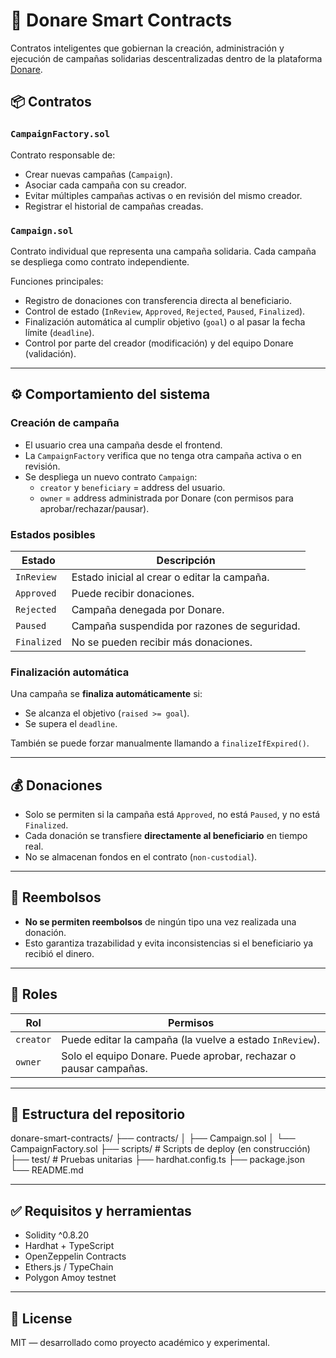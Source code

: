 # 💠 Donare Smart Contracts

Contratos inteligentes que gobiernan la creación, administración y ejecución de campañas solidarias descentralizadas dentro de la plataforma [Donare](https://donare.xyz).

## 📦 Contratos

### `CampaignFactory.sol`

Contrato responsable de:

- Crear nuevas campañas (`Campaign`).
- Asociar cada campaña con su creador.
- Evitar múltiples campañas activas o en revisión del mismo creador.
- Registrar el historial de campañas creadas.

### `Campaign.sol`

Contrato individual que representa una campaña solidaria. Cada campaña se despliega como contrato independiente.

Funciones principales:

- Registro de donaciones con transferencia directa al beneficiario.
- Control de estado (`InReview`, `Approved`, `Rejected`, `Paused`, `Finalized`).
- Finalización automática al cumplir objetivo (`goal`) o al pasar la fecha límite (`deadline`).
- Control por parte del creador (modificación) y del equipo Donare (validación).

---

## ⚙️ Comportamiento del sistema

### Creación de campaña

- El usuario crea una campaña desde el frontend.
- La `CampaignFactory` verifica que no tenga otra campaña activa o en revisión.
- Se despliega un nuevo contrato `Campaign`:
  - `creator` y `beneficiary` = address del usuario.
  - `owner` = address administrada por Donare (con permisos para aprobar/rechazar/pausar).

### Estados posibles

| Estado         | Descripción |
|----------------|-------------|
| `InReview`     | Estado inicial al crear o editar la campaña. |
| `Approved`     | Puede recibir donaciones. |
| `Rejected`     | Campaña denegada por Donare. |
| `Paused`       | Campaña suspendida por razones de seguridad. |
| `Finalized`    | No se pueden recibir más donaciones. |

### Finalización automática

Una campaña se **finaliza automáticamente** si:

- Se alcanza el objetivo (`raised >= goal`).
- Se supera el `deadline`.

También se puede forzar manualmente llamando a `finalizeIfExpired()`.

---

## 💰 Donaciones

- Solo se permiten si la campaña está `Approved`, no está `Paused`, y no está `Finalized`.
- Cada donación se transfiere **directamente al beneficiario** en tiempo real.
- No se almacenan fondos en el contrato (`non-custodial`).

---

## 🚫 Reembolsos

- **No se permiten reembolsos** de ningún tipo una vez realizada una donación.
- Esto garantiza trazabilidad y evita inconsistencias si el beneficiario ya recibió el dinero.

---

## 👥 Roles

| Rol        | Permisos                                                              |
|------------|-----------------------------------------------------------------------|
| `creator`  | Puede editar la campaña (la vuelve a estado `InReview`).             |
| `owner`    | Solo el equipo Donare. Puede aprobar, rechazar o pausar campañas.     |

---

## 📂 Estructura del repositorio

donare-smart-contracts/
├── contracts/
│ ├── Campaign.sol
│ └── CampaignFactory.sol
├── scripts/ # Scripts de deploy (en construcción)
├── test/ # Pruebas unitarias
├── hardhat.config.ts
├── package.json
└── README.md


---

## ✅ Requisitos y herramientas

- Solidity ^0.8.20
- Hardhat + TypeScript
- OpenZeppelin Contracts
- Ethers.js / TypeChain
- Polygon Amoy testnet

---

## 📜 License

MIT — desarrollado como proyecto académico y experimental.
